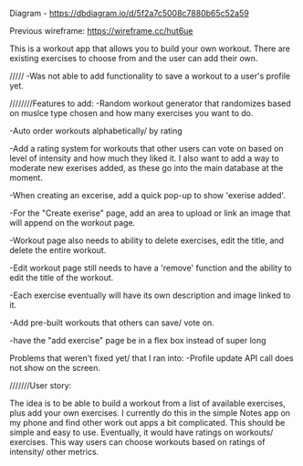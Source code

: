 Diagram - https://dbdiagram.io/d/5f2a7c5008c7880b65c52a59

Previous wireframe: https://wireframe.cc/hut6ue

This is a workout app that allows you to build your own workout. There are existing exercises to choose from and the user can add their own.


/////
-Was not able to add functionality to save a workout to a user's profile yet.

////////Features to add:
-Random workout generator that randomizes based on muslce type chosen and how many exercises you want to do.

-Auto order workouts alphabetically/ by rating

-Add a rating system for workouts that other users can vote on based on level of intensity and how much they liked it. I also want to add a way to moderate new exerises added, as these go into the main database at the moment. 

-When creating an excerise, add a quick pop-up to show 'exerise added'. 

-For the "Create exerise" page, add an area to upload or link an image that will append on the workout page.

-Workout page also needs to ability to delete exercises, edit the title, and delete the entire workout.

-Edit workout page still needs to have a 'remove' function and the ability to edit the title of the workout. 

-Each exercise eventually will have its own description and image linked to it. 

-Add pre-built workouts that others can save/ vote on.

-have the "add exercise" page be in a flex box instead of super long



Problems that weren't fixed yet/ that I ran into:
-Profile update API call does not show on the screen.





///////User story:

The idea is to be able to build a workout from a list of available exercises, plus add your own exercises. I currently do this in the simple Notes app on my phone and find other work out apps a bit complicated. This should be simple and easy to use. Eventually, it would have ratings on workouts/ exercises. This way users can choose workouts based on ratings of intensity/ other metrics.